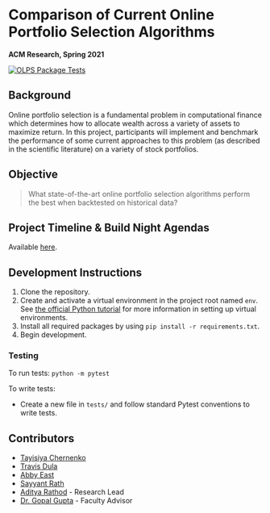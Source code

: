 # Comparison of Current Online Portfolio Selection Algorithms</h1>

**ACM Research, Spring 2021**

[![OLPS Package Tests](https://github.com/ACM-Research/online-portfolio-selection/actions/workflows/python-package.yml/badge.svg)](https://github.com/ACM-Research/online-portfolio-selection/actions/workflows/python-package.yml)

## Background

Online portfolio selection is a fundamental problem in computational finance which determines how to allocate wealth across a variety of assets to maximize return. In this project, participants will implement and benchmark the performance of some current approaches to this problem (as described in the scientific literature) on a variety of stock portfolios.

## Objective

> What state-of-the-art online portfolio selection algorithms perform the best when backtested on historical data?

## Project Timeline & Build Night Agendas

Available [here](timeline/README.md).

## Development Instructions

1. Clone the repository.
2. Create and activate a virtual environment in the project root named `env`. See [the official Python tutorial](https://docs.python.org/3/tutorial/venv.html) for more information in setting up virtual environments.
3. Install all required packages by using `pip install -r requirements.txt`.
4. Begin development.

### Testing

To run tests: `python -m pytest`

To write tests:

- Create a new file in `tests/` and follow standard Pytest conventions to write tests.

## Contributors

- [Tayisiya Chernenko](https://github.com/TayisiyaChernenko)
- [Travis Dula](https://github.com/travisdula)
- [Abby East](https://github.com/eastabby)
- [Sayyant Rath](https://github.com/SayyantRath)
- [Aditya Rathod](https://github.com/adityarathod) - Research Lead
- [Dr. Gopal Gupta](https://utdallas.edu/~gupta) - Faculty Advisor
